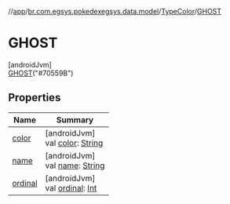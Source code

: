 //[app](../../../../index.md)/[br.com.egsys.pokedexegsys.data.model](../../index.md)/[TypeColor](../index.md)/[GHOST](index.md)

# GHOST

[androidJvm]\
[GHOST](index.md)("#70559B")

## Properties

| Name | Summary |
|---|---|
| [color](../color.md) | [androidJvm]<br>val [color](../color.md): [String](https://kotlinlang.org/api/latest/jvm/stdlib/kotlin/-string/index.html) |
| [name](../-r-o-c-k/index.md#-372974862%2FProperties%2F-912451524) | [androidJvm]<br>val [name](../-r-o-c-k/index.md#-372974862%2FProperties%2F-912451524): [String](https://kotlinlang.org/api/latest/jvm/stdlib/kotlin/-string/index.html) |
| [ordinal](../-r-o-c-k/index.md#-739389684%2FProperties%2F-912451524) | [androidJvm]<br>val [ordinal](../-r-o-c-k/index.md#-739389684%2FProperties%2F-912451524): [Int](https://kotlinlang.org/api/latest/jvm/stdlib/kotlin/-int/index.html) |
